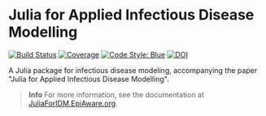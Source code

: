 # Julia for Applied Infectious Disease Modelling

[![Build Status](https://github.com/seabbs/JuliaForIDM/workflows/CI/badge.svg)](https://github.com/seabbs/JuliaForIDM/actions)
[![Coverage](https://codecov.io/gh/seabbs/JuliaForIDM/branch/main/graph/badge.svg)](https://codecov.io/gh/seabbs/JuliaForIDM)
[![Code Style: Blue](https://img.shields.io/badge/code%20style-blue-4495d1.svg)](https://github.com/invenia/BlueStyle)
[![DOI](https://zenodo.org/badge/DOI/10.5281/zenodo.1234567.svg)](https://doi.org/10.5281/zenodo.1234567)

A Julia package for infectious disease modeling, accompanying the paper "Julia for Applied Infectious Disease Modelling".

> **Info**
> For more information, see the documentation at [JuliaForIDM.EpiAware.org](https://JuliaForIDM.EpiAware.org).

